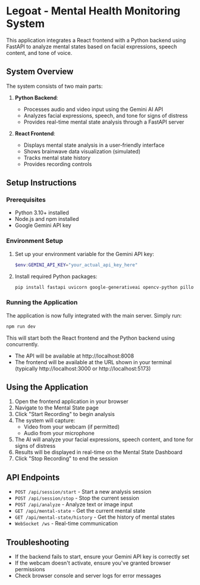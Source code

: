 # Legoat - Mental Health Monitoring System

This application integrates a React frontend with a Python backend using FastAPI to analyze mental states based on facial expressions, speech content, and tone of voice.

## System Overview

The system consists of two main parts:

1. **Python Backend**: 
   - Processes audio and video input using the Gemini AI API
   - Analyzes facial expressions, speech, and tone for signs of distress
   - Provides real-time mental state analysis through a FastAPI server

2. **React Frontend**: 
   - Displays mental state analysis in a user-friendly interface
   - Shows brainwave data visualization (simulated)
   - Tracks mental state history
   - Provides recording controls

## Setup Instructions

### Prerequisites

- Python 3.10+ installed
- Node.js and npm installed
- Google Gemini API key

### Environment Setup

1. Set up your environment variable for the Gemini API key:

   ```powershell
   $env:GEMINI_API_KEY="your_actual_api_key_here"
   ```

2. Install required Python packages:

   ```bash
   pip install fastapi uvicorn google-generativeai opencv-python pillow pyaudio mss
   ```

### Running the Application

The application is now fully integrated with the main server. Simply run:

```bash
npm run dev
```

This will start both the React frontend and the Python backend using concurrently.

- The API will be available at http://localhost:8008
- The frontend will be available at the URL shown in your terminal (typically http://localhost:3000 or http://localhost:5173)

## Using the Application

1. Open the frontend application in your browser
2. Navigate to the Mental State page
3. Click "Start Recording" to begin analysis
4. The system will capture:
   - Video from your webcam (if permitted)
   - Audio from your microphone
5. The AI will analyze your facial expressions, speech content, and tone for signs of distress
6. Results will be displayed in real-time on the Mental State Dashboard
7. Click "Stop Recording" to end the session

## API Endpoints

- `POST /api/session/start` - Start a new analysis session
- `POST /api/session/stop` - Stop the current session
- `POST /api/analyze` - Analyze text or image input
- `GET /api/mental-state` - Get the current mental state
- `GET /api/mental-state/history` - Get the history of mental states
- `WebSocket /ws` - Real-time communication

## Troubleshooting

- If the backend fails to start, ensure your Gemini API key is correctly set
- If the webcam doesn't activate, ensure you've granted browser permissions
- Check browser console and server logs for error messages
